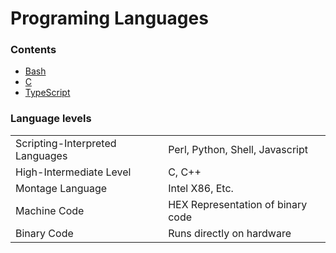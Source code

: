 # Programing Languages

### Contents

- [Bash](./bash/)
- [C](./c/)
- [TypeScript](./typescript/)

### Language levels

<table>
  <tr>
    <td>Scripting-Interpreted Languages</td>
    <td>Perl, Python, Shell, Javascript</td>
  </tr>
  <tr>
    <td>High-Intermediate Level</td>
    <td>C, C++</td>
  </tr>
  <tr>
    <td>Montage Language</td>
    <td>Intel X86, Etc.</td>
  </tr>
  <tr>
    <td>Machine Code</td>
    <td>HEX Representation of binary code</td>
  </tr>
  <tr>
    <td>Binary Code</td>
    <td>Runs directly on hardware</td>
  </tr>
</table>
